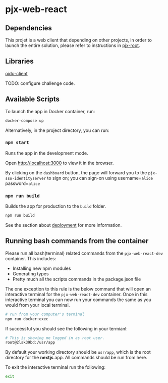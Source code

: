 # pjx-web-react

## Dependencies

This projet is a web client that depending on other projects, in order to launch the entire solution, please refer to instructions in [pjx-root](https://github.com/mikelau13/pjx-root).


## Libraries 

[oidc-client](https://github.com/IdentityModel/oidc-client-js/wiki)

TODO: configure challenge code.



## Available Scripts

To launch the app in Docker container, run:

```bash
docker-compose up 
```

Alternatively, in the project directory, you can run:

### `npm start`

Runs the app in the development mode.<br />

Open [http://localhost:3000](http://localhost:3000) to view it in the browser.

By clicking on the `dashboard` button, the page will forward you to the `pjx-sso-identityserver` to sign on; you can sign-on using username=`alice` password=`alice`


### `npm run build`

Builds the app for production to the `build` folder.

```bash
npm run build
```

See the section about [deployment](https://facebook.github.io/create-react-app/docs/deployment) for more information.



## Running bash commands from the container

Please run all bash(terminal) related commands from the `pjx-web-react-dev` container. This includes:

- Installing new npm modules
- Generating types
- Pretty much all the scripts commands in the package.json file

The one exception to this rule is the below command that will open an interactive terminal for the `pjx-web-react-dev` container. Once in this interactive terminal you can now run your commands the same as you would from your local terminal.

```bash
# run from your computer's terminal
npm run docker:exec
```

If successful you should see the following in your termianl:

```bash
# This is showing me logged in as root user.
root@2lsk39bd:/usr/app
```

By default your working directory should be `usr/app`, which is the root directory for the **nextjs** app. All commands should be run from here.

To exit the interactive terminal run the following:

```bash
exit
```
